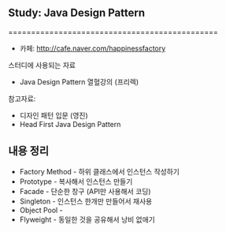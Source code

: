 ## Study: Java Design Pattern
==============================================
* 카페: http://cafe.naver.com/happinessfactory

스터디에 사용되는 자료
- Java Design Pattern 열혈강의 (프리렉)

참고자료:
- 디자인 패턴 입문 (영진)
- Head First Java Design Pattern


내용 정리
---------------
* Factory Method - 하위 클래스에서 인스턴스 작성하기
* Prototype - 복사해서 인스턴스 만들기
* Facade - 단순한 창구 (API만 사용해서 코딩)
* Singleton - 인스턴스 한개만 만들어서 재사용
* Object Pool -
* Flyweight - 동일한 것을 공유해서 낭비 없애기

